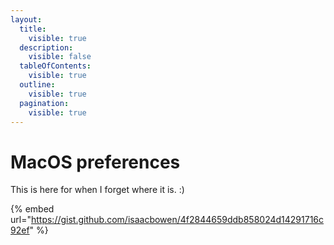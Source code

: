 ```yaml
---
layout:
  title:
    visible: true
  description:
    visible: false
  tableOfContents:
    visible: true
  outline:
    visible: true
  pagination:
    visible: true
---
```


# MacOS preferences

This is here for when I forget where it is. :)

{% embed url="https://gist.github.com/isaacbowen/4f2844659ddb858024d14291716c92ef" %}
